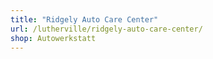 ```yaml
---
title: "Ridgely Auto Care Center"
url: /lutherville/ridgely-auto-care-center/
shop: Autowerkstatt
---
```

